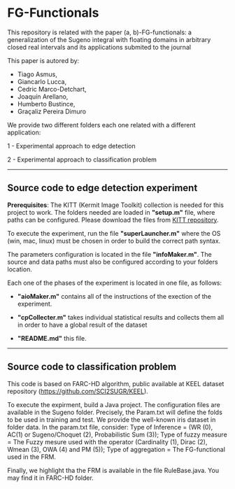 # FG-Functionals
This repository is related with the paper (a, b)-FG-functionals: a generalization of the Sugeno integral with floating domains in arbitrary closed real intervals and its applications submited to the journal 

This paper is autored by:
- Tiago Asmus,
- Giancarlo Lucca,
- Cedric Marco-Detchart,
- Joaquín Arellano,
- Humberto Bustince,
- Graçaliz Pereira Dimuro

We provide two different folders each one related with a different application:

1 - Experimental approach to edge detection

2 - Experimental approach to classification problem

--------------------------------------------------------------------------------

## Source code to edge detection experiment

**Prerequisites**: The KITT (Kermit Image Toolkit) collection is needed for this project to work. The folders needed are loaded in **"setup.m"** file, where paths can be configured. Please download the files from [KITT repository](https://github.com/giaracvi/KITT).

To execute the experiment, run the file **"superLauncher.m"** where the OS (win, mac, linux) must be chosen in order to build the correct path syntax.

The parameters configuration is located in the file **"infoMaker.m"**. The source and data paths must also be configured according to your folders location.

Each one of the phases of the experiment is located in one file, as follows:

- **"aioMaker.m"** contains all of the instructions of the exection of the experiment.
  
- **"cpCollecter.m"** takes individual statistical results and collects them all in order to have a global result of the dataset

- **"README.md"** this file.

--------------------------------------------------------------------------------
## Source code to classification problem
This code is based on FARC-HD algorithm, public available at KEEL dataset repository (https://github.com/SCI2SUGR/KEEL).

To execute the expirment, build a Java project. The configuration files are available in the Sugeno folder. Precisely, the Param.txt will define the folds to be used in training and test. We provide the well-known iris dataset in folder data. In the param.txt file, consider:
Type of Inference = (WR (0), AC(1) or Sugeno/Choquet (2), Probabilistic Sum (3));
Type of fuzzy measure = The Fuzzy mesure used with the operator (Cardinality (1), Dirac (2), Wmean (3), OWA (4) and PM (5));
Type of aggregation = The FG-functional used in the FRM.

Finally, we highlight tha the FRM is available in the file RuleBase.java. You may find it in FARC-HD folder.
